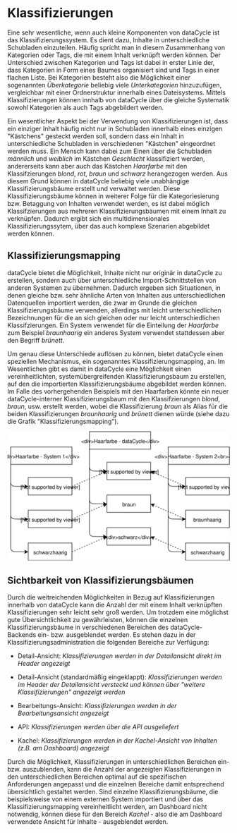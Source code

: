 # Klassifizierungen

Eine sehr wesentliche, wenn auch kleine Komponenten von dataCycle ist das Klassifizierungssystem. Es dient dazu, Inhalte in unterschiedliche Schubladen einzuteilen. Häufig spricht man in diesem Zusammenhang von Kategorien oder Tags, die mit einem Inhalt verknüpft werden können. Der Unterschied zwischen Kategorien und Tags ist dabei in erster Linie der, dass Kategorien in Form eines Baumes organisiert sind und Tags in einer flachen Liste. Bei Kategorien besteht also die Möglichkeit einer sogenannten _Überkategorie_ beliebig viele _Unterkategorien_ hinzuzufügen, vergleichbar mit einer Ordnerstruktur innerhalb eines Dateisystems. Mittels Klassifizierungen können innhalb von dataCycle über die gleiche Systematik sowohl Kategorien als auch Tags abgebildert werden.

Ein wesentlicher Aspekt bei der Verwendung von Klassifizierungen ist, dass ein einziger Inhalt häufig nicht nur in Schubladen innerhalb eines einzigen "Kästchens" gesteckt werden soll, sondern dass ein Inhalt in unterschiedliche Schubladen in verschiedenen "Kästchen" eingeordnet werden muss. Ein Mensch kann dabei zum Einen über die Schubladen _männlich_ und _weiblich_ im Kästchen _Geschlecht_ klassifiziert werden, andererseits kann aber auch das Kästchen _Haarfarbe_ mit den Klassifzierungen _blond_, _rot_, _braun_ und _schwarz_ herangezogen werden. Aus diesem Grund können in dataCycle beliebig viele unabhängige Klassifizierungsbäume erstellt und verwaltet werden. Diese Klassifizierungsbäume können in weiterer Folge für die Kategoriesierung bzw. Betaggung von Inhalten verwendet werden, es ist dabei möglich Klassifzierungen aus mehreren Klassifizierungsbäumen mit einem Inhalt zu verknüpfen. Dadurch ergibt sich ein multidimensionales Klassifizierungssytem, über das auch komplexe Szenarien abgebildet werden können.

## Klassifizierungsmapping

dataCycle bietet die Möglichkeit, Inhalte nicht nur originär in dataCycle zu erstellen, sondern auch über unterschiedliche Import-Schnittstellen von anderen Systemen zu übernehmen. Dadurch ergeben sich Situationen, in denen gleiche bzw. sehr ähnliche Arten von Inhalten aus unterschiedlichen Datenquellen importiert werden, die zwar im Grunde die gleichen Klassifizierungsbäume verwenden, allerdings mit leicht unterschiedlichen Bezeichnungen für die an sich gleichen oder nur leicht unterschiedlichen Klassifzierungen. Ein System verwendet für die Einteilung der _Haarfarbe_ zum Beispiel _braunhaarig_ ein anderes System verwendet stattdessen aber den Begriff _brünett_.

Um genau diese Unterschiede auflösen zu können, bietet dataCycle einen speziellen Mechanismus, ein sogenanntes Klassifizierungsmapping, an. Im Wesentlichen gibt es damit in dataCycle eine Möglichkeit einen vereinheitlichten, systemübergreifenden Klassifizierungsbaum zu erstellen, auf den die importierten Klassifizierungsbäume abgebildet werden können. Im Falle des vorhergehenden Beispiels mit den Haarfarben könnte ein neuer dataCycle-interner Klassifizierungsbaum mit den Klassifzierungen _blond_, _braun_, usw. erstellt werden, wobei die Klassifizierung _braun_ als Alias für die beiden Klassifizierungen _braunhaarig_ und _brünett_ dienen würde (siehe dazu die Grafik "Klassifizierungsmapping").

![Klassifizierungsmapping](images/classification_mapping.svg 'Klassifizierungsmapping')

## Sichtbarkeit von Klassifizierungsbäumen

Durch die weitreichenden Möglichkeiten in Bezug auf Klassifizierungen innerhalb von dataCycle kann die Anzahl der mit einem Inhalt verknüpften Klassifizierungen sehr leicht sehr groß werden. Um trotzdem eine möglichst gute Übersichtlichkeit zu gewährleisten, können die einzelnen Klassifizierungsbäume in verschiedenen Bereichen des dataCycle-Backends ein- bzw. ausgeblendet werden. Es stehen dazu in der Klassifizierungsadministration die folgenden Bereiche zur Verfügung:

- Detail-Ansicht: _Klassifizierungen werden in der Detailansicht direkt im Header angezeigt_

- Detail-Ansicht (standardmäßig eingeklappt): _Klassifizierungen werden im Header der Detailansicht versteckt und können über "weitere Klassifizierungen" angezeigt werden_

- Bearbeitungs-Ansicht: _Klassifizierungen werden in der Bearbeitungsansicht angezeigt_

- API: _Klassifizierungen werden über die API ausgeliefert_

- Kachel: _Klassifizierungen werden in der Kachel-Ansicht von Inhalten (z.B. am Dashboard) angezeigt_

Durch die Möglichkeit, Klassifizierungen in unterschiedlichen Bereichen ein- bzw. auszublenden, kann die Anzahl der angezeigten Klassifizierungen in den unterschiedlichen Bereichen optimal auf die spezifischen Anforderungen angepasst und die einzelnen Bereiche damit entsprechend übersichtlich gestaltet werden. Sind einzelne Klassifizierungsbäume, die beispielsweise von einem externen System importiert und über das Klassifizierungsmapping vereinheitlicht werden, am Dashboard nicht notwendig, können diese für den Bereich _Kachel_ - also die am Dashboard verwendete Ansicht für Inhalte - ausgeblendet werden.
